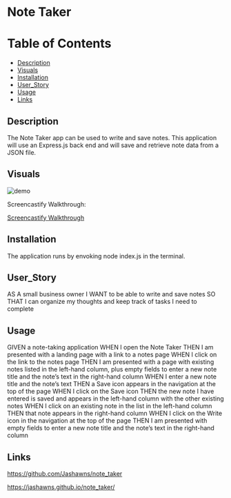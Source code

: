 # Note Taker

# Table of Contents

- [Description](#description)
- [Visuals](#visuals)
- [Installation](#installation)
- [User_Story](#user_story)
- [Usage](#usage)
- [Links](#links)


## Description

The Note Taker app can be used to write and save notes. This application will use an Express.js back end and will save and retrieve note data from a JSON file.

## Visuals 

![demo](./dist/Assets/images/myteamdemo.png) 

Screencastify Walkthrough:

[Screencastify Walkthrough](https://drive.google.com/file/d/1qnT5kx6FSg01KWU9ORj4Q8C4jrRmsyXu/view)

## Installation 

The application runs by envoking node index.js in the terminal. 

## User_Story

AS A small business owner
I WANT to be able to write and save notes
SO THAT I can organize my thoughts and keep track of tasks I need to complete

## Usage

GIVEN a note-taking application
WHEN I open the Note Taker
THEN I am presented with a landing page with a link to a notes page
WHEN I click on the link to the notes page
THEN I am presented with a page with existing notes listed in the left-hand column, plus empty fields to enter a new note title and the note’s text in the right-hand column
WHEN I enter a new note title and the note’s text
THEN a Save icon appears in the navigation at the top of the page
WHEN I click on the Save icon
THEN the new note I have entered is saved and appears in the left-hand column with the other existing notes
WHEN I click on an existing note in the list in the left-hand column
THEN that note appears in the right-hand column
WHEN I click on the Write icon in the navigation at the top of the page
THEN I am presented with empty fields to enter a new note title and the note’s text in the right-hand column

## Links

https://github.com/Jashawns/note_taker

https://jashawns.github.io/note_taker/

